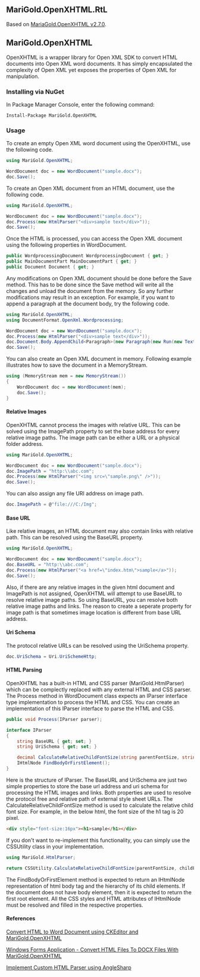 ## MariGold.OpenXHTML.RtL
Based on [MariaGold.OpenXHTML v2.7.0](https://www.nuget.org/packages/MariGold.OpenXHTML/2.7.0).

## MariGold.OpenXHTML
OpenXHTML is a wrapper library for Open XML SDK to convert HTML documents into Open XML word documents. It has simply encapsulated the complexity of Open XML yet exposes the properties of Open XML for manipulation.

### Installing via NuGet

In Package Manager Console, enter the following command:
```
Install-Package MariGold.OpenXHTML
```
### Usage
To create an empty Open XML word document using the OpenXHTML, use the following code.

```csharp
using MariGold.OpenXHTML;

WordDocument doc = new WordDocument("sample.docx");
doc.Save();
```
To create an Open XML document from an HTML document, use the following code.

```csharp
using MariGold.OpenXHTML;

WordDocument doc = new WordDocument("sample.docx");
doc.Process(new HtmlParser("<div>sample text</div>"));
doc.Save();
```
Once the HTML is processed, you can access the Open XML document using the following properties in WordDocument.
 

```csharp
public WordprocessingDocument WordprocessingDocument { get; }
public MainDocumentPart MainDocumentPart { get; }
public Document Document { get; }
```
Any modifications on Open XML document should be done before the Save method. This has to be done since the Save method will write all the changes and unload the document from the memory. So any further modifications may result in an exception. For example, if you want to append a paragraph at the document body, try the following code.
```csharp
using MariGold.OpenXHTML;
using DocumentFormat.OpenXml.Wordprocessing;

WordDocument doc = new WordDocument("sample.docx");
doc.Process(new HtmlParser("<div>sample text</div>"));
doc.Document.Body.AppendChild<Paragraph>(new Paragraph(new Run(new Text("added text"))));
doc.Save();
```
You can also create an Open XML document in memory. Following example illustrates how to save the document in a MemoryStream.

```csharp
using (MemoryStream mem = new MemoryStream())
{
	WordDocument doc = new WordDocument(mem);
	doc.Save();
}		
```

#### Relative Images
OpenXHTML cannot process the images with relative URL. This can be solved using the ImagePath property to set the base address for every relative image paths. The image path can be either a URL or a physical folder address.

```csharp
using MariGold.OpenXHTML;

WordDocument doc = new WordDocument("sample.docx");
doc.ImagePath = "http:\\abc.com";
doc.Process(new HtmlParser("<img src=\"sample.png\" />"));
doc.Save();
```

You can also assign any file URI address on image path.
```csharp
doc.ImagePath = @"file:///C:/Img";
```

#### Base URL
Like relative images, an HTML document may also contain links with relative path. This can be resolved using the BaseURL property.

```csharp
using MariGold.OpenXHTML;

WordDocument doc = new WordDocument("sample.docx");
doc.BaseURL = "http:\\abc.com";
doc.Process(new HtmlParser("<a href=\"index.htm\">sample</a>"));
doc.Save();
```
Also, if there are any relative images in the given html document and ImagePath is not assigned, OpenXHTML will attempt to use BaseURL to resolve relative image paths. So using BaseURL, you can resolve both relative image paths and links. The reason to create a seperate property for image path is that sometimes image location is different from base URL address.

#### Uri Schema

The protocol relative URLs can be resolved using the UriSchema property. 

```csharp
doc.UriSchema = Uri.UriSchemeHttp;
```

#### HTML Parsing
OpenXHTML has a built-in HTML and CSS parser (MariGold.HtmlParser) which can be complectly replaced with any external HTML and CSS parser. The Process method in WordDocument class expects an IParser interface type implementation to process the HTML and CSS. You can create an implementation of this IParser interface to parse the HTML and CSS.
```csharp
public void Process(IParser parser);
```

```csharp
interface IParser
{
	string BaseURL { get; set; }
	string UriSchema { get; set; }

	decimal CalculateRelativeChildFontSize(string parentFontSize, string childFontSize);
	IHtmlNode FindBodyOrFirstElement();
}
```
Here is the structure of IParser. The BaseURL and UriSchema are just two simple properties to store the base url address and uri schema for processing the HTML images and links. Both properties are used to resolve the protocol free and relative path of external style sheet URLs. The CalculateRelativeChildFontSize method is used to calculate the relative child font size. For example, in the below html, the font size of the h1 tag is 20 pixel. 

```html
<div style="font-size:16px"><h1>sample</h1></div>
```

If you don't want to re-implement this functionality, you can simply use the CSSUtility class in your implementation.

```csharp
using MariGold.HtmlParser;

return CSSUtility.CalculateRelativeChildFontSize(parentFontSize, childFontSize);
```

The FindBodyOrFirstElement method is expected to return an IHtmlNode representation of html body tag and the hierarchy of its child elements. If the document does not have body element, then it is expected to return the first root element. All the CSS styles and HTML attributes of IHtmlNode must be resolved and filled in the respective properties.

#### References
[Convert HTML to Word Document using CKEditor and MariGold.OpenXHTML](https://www.codeproject.com/Tips/1193272/Convert-HTML-to-Word-Document-using-CKEditor-and-M)

[Windows Forms Application - Convert HTML Files To DOCX Files With MariGold.OpenXHTML](http://www.c-sharpcorner.com/article/convert-html-files-to-docx-files-with-marigold-openxhtml/)

[Implement Custom HTML Parser using AngleSharp](https://www.codeproject.com/Tips/1221178/Convert-HTML-to-Open-XML-Word-document-using-MariG)